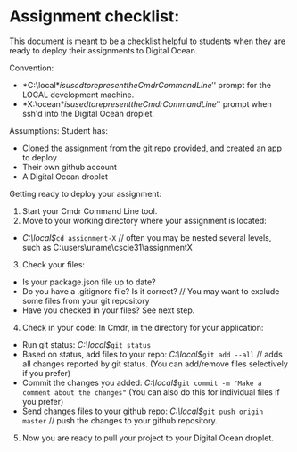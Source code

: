 # Assignment checklist:

This document is meant to be a checklist helpful to students when they are ready to deploy their assignments to Digital Ocean.

Convention:
  * *C:\local$* is used to represent the Cmdr Command Line '$' prompt for the LOCAL development machine.
  * *X:\ocean$* is used to represent the Cmdr Command Line '$' prompt when ssh'd into the Digital Ocean droplet.

Assumptions: Student has:
  - Cloned the assignment from the git repo provided, and created an app to deploy
  - Their own github account
  - A Digital Ocean droplet

Getting ready to deploy your assignment:

1. Start your Cmdr Command Line tool.
2. Move to your working directory where your assignment is located:
  - *C:\local$*`cd assignment-X`      // often you may be nested several levels, such as C:\users\uname\cscie31\assignmentX

3. Check your files:

  - Is your package.json file up to date?
  - Do you have a .gitignore file? Is it correct?  // You may want to exclude some files from your git repository
  - Have you checked in your files? See next step.

4. Check in your code:  In Cmdr, in the directory for your application:

- Run git status:                           *C:\local$*`git status`
- Based on status, add files to your repo:  *C:\local$*`git add --all` // adds all changes reported by git status. (You can add/remove files selectively if you prefer)
- Commit the changes you added:             *C:\local$*`git commit -m "Make a comment about the changes"` (You can also do this for individual files if you prefer)
- Send changes files to your github repo:   *C:\local$*`git push origin master` // push the changes to your github repository.

5. Now you are ready to pull your project to your Digital Ocean droplet.
